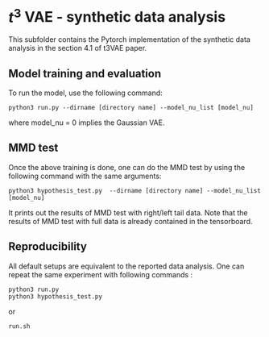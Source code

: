 # $t^3$ VAE - synthetic data analysis

This subfolder contains the Pytorch implementation of the synthetic data analysis in the section 4.1 of t3VAE paper. 

## Model training and evaluation

To run the model, use the following command:

```
python3 run.py --dirname [directory name] --model_nu_list [model_nu]
```

where model_nu = 0 implies the Gaussian VAE. 

## MMD test

Once the above training is done, one can do the MMD test by using the following command with the same arguments:

```
python3 hypothesis_test.py  --dirname [directory name] --model_nu_list [model_nu]
```

It prints out the results of MMD test with right/left tail data. Note that the results of MMD test with full data is already contained in the tensorboard. 

## Reproducibility

All default setups are equivalent to the reported data analysis. One can repeat the same experiment with following commands : 

```
python3 run.py
python3 hypothesis_test.py
```

or

```
run.sh
```